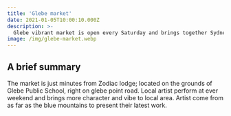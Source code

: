 ```yaml
---
title: 'Glebe market'
date: 2021-01-05T10:00:10.000Z
description: >-
  Glebe vibrant market is open every Saturday and brings together Sydney siders. It is famous for arts and crafts shops. Bargain hunters seek clothing and gifts at a bargain price. 
image: /img/glebe-market.webp
---
```



## A brief summary

The market is just minutes from Zodiac lodge; located on the grounds of Glebe Public School, right on glebe point road. Local artist perform at ever weekend and brings more character and vibe to local area. Artist come from as far as the blue mountains to present their latest work.



